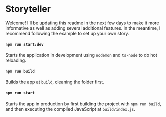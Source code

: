 # Storyteller

Welcome! I'll be updating this readme in the next few days to make it more informative as well as adding several additional features. In the meantime, I recommend following the example to set up your own story.

#### `npm run start:dev`

Starts the application in development using `nodemon` and `ts-node` to do hot reloading.

#### `npm run build`

Builds the app at `build`, cleaning the folder first.

#### `npm run start`

Starts the app in production by first building the project with `npm run build`, and then executing the compiled JavaScript at `build/index.js`.
